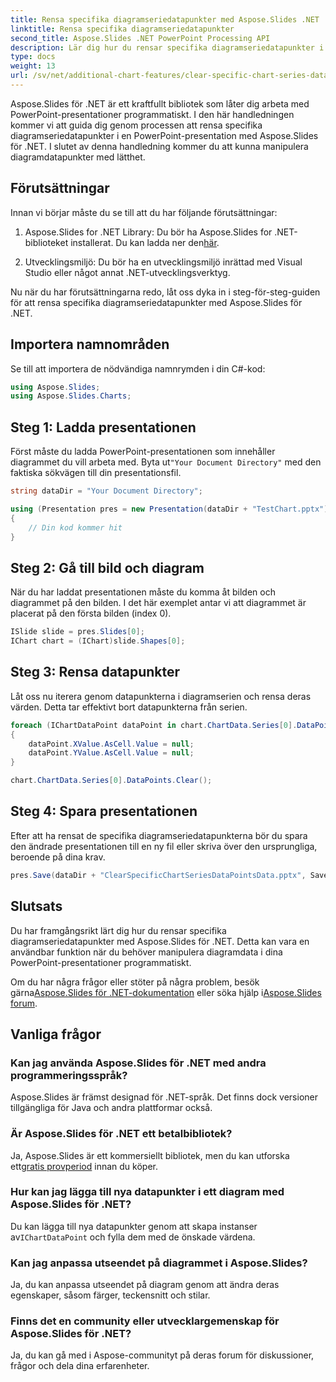 ```yaml
---
title: Rensa specifika diagramseriedatapunkter med Aspose.Slides .NET
linktitle: Rensa specifika diagramseriedatapunkter
second_title: Aspose.Slides .NET PowerPoint Processing API
description: Lär dig hur du rensar specifika diagramseriedatapunkter i PowerPoint-presentationer med Aspose.Slides för .NET. Steg-för-steg guide.
type: docs
weight: 13
url: /sv/net/additional-chart-features/clear-specific-chart-series-data-points-data/
---
```


Aspose.Slides för .NET är ett kraftfullt bibliotek som låter dig arbeta med PowerPoint-presentationer programmatiskt. I den här handledningen kommer vi att guida dig genom processen att rensa specifika diagramseriedatapunkter i en PowerPoint-presentation med Aspose.Slides för .NET. I slutet av denna handledning kommer du att kunna manipulera diagramdatapunkter med lätthet.

## Förutsättningar

Innan vi börjar måste du se till att du har följande förutsättningar:

1.  Aspose.Slides for .NET Library: Du bör ha Aspose.Slides for .NET-biblioteket installerat. Du kan ladda ner den[här](https://releases.aspose.com/slides/net/).

2. Utvecklingsmiljö: Du bör ha en utvecklingsmiljö inrättad med Visual Studio eller något annat .NET-utvecklingsverktyg.

Nu när du har förutsättningarna redo, låt oss dyka in i steg-för-steg-guiden för att rensa specifika diagramseriedatapunkter med Aspose.Slides för .NET.

## Importera namnområden

Se till att importera de nödvändiga namnrymden i din C#-kod:

```csharp
using Aspose.Slides;
using Aspose.Slides.Charts;
```

## Steg 1: Ladda presentationen

 Först måste du ladda PowerPoint-presentationen som innehåller diagrammet du vill arbeta med. Byta ut`"Your Document Directory"` med den faktiska sökvägen till din presentationsfil.

```csharp
string dataDir = "Your Document Directory";

using (Presentation pres = new Presentation(dataDir + "TestChart.pptx"))
{
    // Din kod kommer hit
}
```

## Steg 2: Gå till bild och diagram

När du har laddat presentationen måste du komma åt bilden och diagrammet på den bilden. I det här exemplet antar vi att diagrammet är placerat på den första bilden (index 0).

```csharp
ISlide slide = pres.Slides[0];
IChart chart = (IChart)slide.Shapes[0];
```

## Steg 3: Rensa datapunkter

Låt oss nu iterera genom datapunkterna i diagramserien och rensa deras värden. Detta tar effektivt bort datapunkterna från serien.

```csharp
foreach (IChartDataPoint dataPoint in chart.ChartData.Series[0].DataPoints)
{
    dataPoint.XValue.AsCell.Value = null;
    dataPoint.YValue.AsCell.Value = null;
}

chart.ChartData.Series[0].DataPoints.Clear();
```

## Steg 4: Spara presentationen

Efter att ha rensat de specifika diagramseriedatapunkterna bör du spara den ändrade presentationen till en ny fil eller skriva över den ursprungliga, beroende på dina krav.

```csharp
pres.Save(dataDir + "ClearSpecificChartSeriesDataPointsData.pptx", SaveFormat.Pptx);
```

## Slutsats

Du har framgångsrikt lärt dig hur du rensar specifika diagramseriedatapunkter med Aspose.Slides för .NET. Detta kan vara en användbar funktion när du behöver manipulera diagramdata i dina PowerPoint-presentationer programmatiskt.

 Om du har några frågor eller stöter på några problem, besök gärna[Aspose.Slides för .NET-dokumentation](https://reference.aspose.com/slides/net/) eller söka hjälp i[Aspose.Slides forum](https://forum.aspose.com/).

## Vanliga frågor

### Kan jag använda Aspose.Slides för .NET med andra programmeringsspråk?
Aspose.Slides är främst designad för .NET-språk. Det finns dock versioner tillgängliga för Java och andra plattformar också.

### Är Aspose.Slides för .NET ett betalbibliotek?
 Ja, Aspose.Slides är ett kommersiellt bibliotek, men du kan utforska ett[gratis provperiod](https://releases.aspose.com/) innan du köper.

### Hur kan jag lägga till nya datapunkter i ett diagram med Aspose.Slides för .NET?
 Du kan lägga till nya datapunkter genom att skapa instanser av`IChartDataPoint` och fylla dem med de önskade värdena.

### Kan jag anpassa utseendet på diagrammet i Aspose.Slides?
Ja, du kan anpassa utseendet på diagram genom att ändra deras egenskaper, såsom färger, teckensnitt och stilar.

### Finns det en community eller utvecklargemenskap för Aspose.Slides för .NET?
Ja, du kan gå med i Aspose-communityt på deras forum för diskussioner, frågor och dela dina erfarenheter.